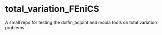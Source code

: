 # total_variation_FEniCS
A small repo for testing the dolfin_adjoint and moola tools on total variation problems
